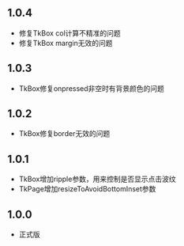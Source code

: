 ## 1.0.4

* 修复TkBox col计算不精准的问题
* 修复TkBox margin无效的问题

## 1.0.3

* TkBox修复onpressed非空时有背景颜色的问题

## 1.0.2

* TkBox修复border无效的问题

## 1.0.1

* TkBox增加ripple参数，用来控制是否显示点击波纹
* TkPage增加resizeToAvoidBottomInset参数

## 1.0.0

* 正式版

